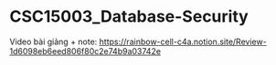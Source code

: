 # CSC15003_Database-Security
Video bài giảng + note: https://rainbow-cell-c4a.notion.site/Review-1d6098eb6eed806f80c2e74b9a03742e

